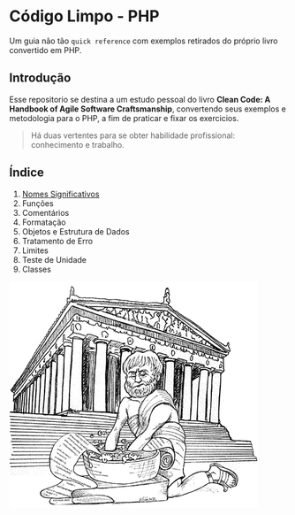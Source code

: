 # Código Limpo - PHP

Um guia não tão `quick reference` com exemplos retirados do próprio livro convertido em PHP.

## Introdução

 Esse repositorio se destina a um estudo pessoal do livro **Clean Code: A Handbook of Agile Software Craftsmanship**, convertendo seus exemplos e metodologia para o PHP, a fim de praticar e fixar os exercicios.

  > Há duas vertentes para se obter habilidade profissional: conhecimento e trabalho.

## Índice

 1. [Nomes Significativos](./capitulo/1-nomes-significativos.md)
 1. Funções
 1. Comentários
 1. Formatação
 1. Objetos e Estrutura de Dados
 1. Tratamento de Erro
 1. Limites
 1. Teste de Unidade
 1. Classes

![Clean Code](./imagens/cleancode.png)
